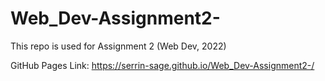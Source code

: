 # Web_Dev-Assignment2-
This repo is used for Assignment 2 (Web Dev, 2022)

GitHub Pages Link:
https://serrin-sage.github.io/Web_Dev-Assignment2-/
